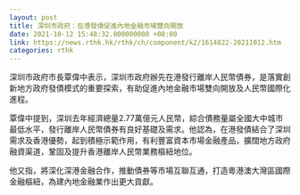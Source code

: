 ```yaml
---
layout: post
title: 深圳市政府：在港發債促進內地金融市場雙向開放
date: 2021-10-12 15:48:32.000000000 +08:00
link: https://news.rthk.hk/rthk/ch/component/k2/1614822-20211012.htm
categories: rthk
---
```


深圳市政府市長覃偉中表示，深圳市政府辦先在港發行離岸人民幣債券，是落實創新地方政府發債模式的重要探索，有助促進內地金融市場雙向開放及人民幣國際化進程。

覃偉中提到，深圳去年經濟總量2.77萬億元人民幣，綜合債務量屬全國大中城市最低水平，發行離岸人民幣債券有良好基礎及需求。他認為，在港發債結合了深圳需求及香港優勢，起到積極示範作用，有利豐富資本市場金融產品，擴闊地方政府融資渠道，鞏固及提升香港離岸人民幣業務樞紐地位。

他又指，將深化深港金融合作，推動債券等市場互聯互通，打造粵港澳大灣區國際金融樞紐，為建內地金融業作出更大貢獻。
